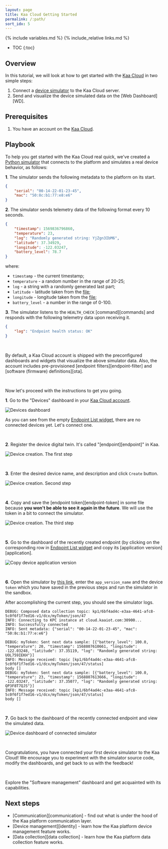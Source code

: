 ```yaml
---
layout: page
title: Kaa Cloud Getting Started
permalink: /:path/
sort_idx: 5
---
```


{% include variables.md %}
{% include_relative links.md %}

* TOC
{:toc}


## Overview

In this tutorial, we will look at how to get started with the [Kaa Cloud][kaa_cloud_url] in two simple steps:
1. Connect a [device simulator](https://repl.it/@KaaIoT/SimulateEndpointTelemetryData) to the Kaa Cloud server.
2. Send and visualize the device simulated data on the [Web Dashboard][WD].


## Prerequisites

1. You have an account on the [Kaa Cloud][kaa_cloud_url].


## Playbook

To help you get started with the Kaa Cloud real quick, we've created a [Python simulator](https://repl.it/@KaaIoT/SimulateEndpointTelemetryData) that connects to the platform and simulates a real device behavior, as follows:

**1**. The simulator sends the following metadata to the platform on its start.

```json
{
    "serial": "00-14-22-01-23-45",
    "mac": "50:8c:b1:77:e8:e6"
}
```

**2**. The simulator sends telemetry data of the following format every 10 seconds.

```json
{
    "timestamp": 1569836796860,
    "temperature": 23,
    "log": "Randomly generated string: YjZgn3IbM6",
    "latitude": 37.34929,
    "longitude": -122.03247,
    "battery_level": 78.7
}
```

where:
- `timestamp` - the current timestamp;
- `temperature` - a random number in the range of 20-25;
- `log` - a string with a randomly generated last part;
- `latitude` - latitude taken from the [file][location_json];
- `longitude` - longitude taken from the [file][location_json];
- `battery_level` - a number in the range of 0-100.

**3**. The simulator listens to the `HEALTH_CHECK` [command][commands] and responds with the following telemetry data upon receiving it.

```json
{
    "log": "Endpoint health status: OK"
}
```

<br/>

By default, a Kaa Cloud account is shipped with the preconfigured dashboards and widgets that visualize the above simulator data.
Also, the account includes pre-provisioned [endpoint filters][endpoint-filter] and [software (firmware) definitions][ota].

<br/>

Now let's proceed with the instructions to get you going.

**1**. Go to the "Devices" dashboard in your [Kaa Cloud account][kaa_cloud_url].

![Devices dashboard](attach/img/devices-dashboard.png)

As you can see from the empty [Endpoint List widget][ep-list-widget], there are no connected devices yet.
Let's connect one.

<br/>

**2**. Register the device digital twin. It's called "[endpoint][endpoint]" in Kaa.

![Device creation. The first step](attach/img/device-creation-1.png)

<br/>

**3**. Enter the desired device name, and description and click `Create` button.

![Device creation. Second step](attach/img/device-creation-2.png)

<br/>

**4**. Copy and save the [endpoint token][endpoint-token] in some file because **you won't be able to see it again in the future**.
We will use the token in a bit to connect the simulator.

![Device creation. The third step](attach/img/device-creation-3.png)

<br/>

**5**. Go to the dashboard of the recently created endpoint (by clicking on the corresponding row in [Endpoint List widget][ep-list-widget] and copy its [application version][application].

![Copy device application version](attach/img/device-application-version.png)

<br/>

**6**. Open the simulator by [this link](https://repl.it/@KaaIoT/SimulateEndpointTelemetryData), enter the `app_version_name` and the device `token` which you have saved in the previous steps and run the simulator in the sandbox.

After accomplishing the current step, you should see the simulator logs.

```text
DEBUG: Composed data collection topic: kp1/6bf4ad4c-e3aa-4641-afc8-5c0f6f1f7ed16-v1/dcx/myToken/json/47
INFO: Connecting to KPC instance at cloud.kaaiot.com:30900...
INFO: Successfully connected
INFO: Sent metadata: {"serial": "00-14-22-01-23-45", "mac": "50:8c:b1:77:e:e6"}

DEBUG: myToken: Sent next data sample: [{"battery_level": 100.0, "temperature": 20, "timestamp": 1568807610661, "longitude": -122.03248, "latitude": 37.35119, "log": "Randomly generated string: UOL759IEKH"}]
INFO: Message received: topic [kp1/6bf4ad4c-e3aa-4641-afc8-5c0f6f1f7ed16-v1/dcx/myToken/json/47/status]
body []
DEBUG: myToken: Sent next data sample: [{"battery_level": 100.0, "temperature": 23, "timestamp": 1568807613666, "longitude": -122.03247, "latitude": 37.35077, "log": "Randomly generated string: QP3F8T7QJS"}]
INFO: Message received: topic [kp1/6bf4ad4c-e3aa-4641-afc8-5c0f6f1f7ed16-v1/dcx/myToken/json/47/status]
body []
```

<br/>

**7**. Go back to the dashboard of the recently connected endpoint and view the simulated data.

![Device dashboard of connected simulator](attach/img/visualized-device-data.png)

<br/>

Congratulations, you have connected your first device simulator to the Kaa Cloud! We encourage you to experiment with the simulator source code, modify the dashboards, and get back to us with the feedback!

<br/>

Explore the "Software management" dashboard and get acquainted with its capabilities.

## Next steps

- [Communication][communication] - find out what is under the hood of the Kaa platform communication layer.
- [Device management][identity] - learn how the Kaa platform device management feature works.
- [Data collection][data collection] - learn how the Kaa platform data collection feature works.


[ep-list-widget]: {{wd_url}}Widgets/#ep-list
[kaa_cloud_url]: https://cloud.kaaiot.com
[location_json]: https://github.com/kaaproject/kaa/tree/master/doc/Tutorials/getting-started-kaa-cloud/attach/code/location.json